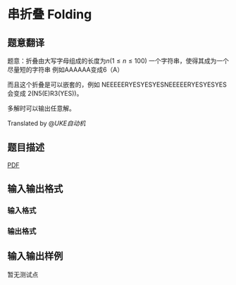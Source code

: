 # 串折叠 Folding

## 题意翻译

题意：折叠由大写字母组成的长度为$n(1≤n≤100)$ 一个字符串，使得其成为一个尽量短的字符串 例如AAAAAA变成6（A）

而且这个折叠是可以嵌套的，例如 NEEEEERYESYESYESNEEEEERYESYESYES 会变成 2(N5(E)R3(YES))。

多解时可以输出任意解。

Translated by @_UKE自动机_ 

## 题目描述

[problemUrl]: https://uva.onlinejudge.org/index.php?option=com_onlinejudge&Itemid=8&category=825&page=show_problem&problem=4505

[PDF](https://uva.onlinejudge.org/external/16/p1630.pdf)

## 输入输出格式

### 输入格式

### 输出格式

## 输入输出样例

暂无测试点

